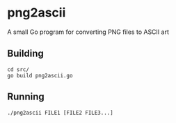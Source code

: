 # png2ascii
A small Go program for converting PNG files to ASCII art

## Building
```
cd src/
go build png2ascii.go
```

## Running
```
./png2ascii FILE1 [FILE2 FILE3...]
```
